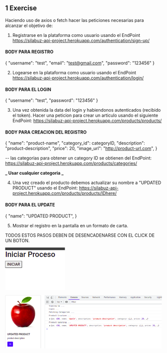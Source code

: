 ## 1 Exercise

Haciendo uso de axios o fetch hacer las peticiones necesarias para alcanzar el objetivo de:

1. Registrarse en la plataforma como usuario usando el EndPoint
   https://silabuz-api-project.herokuapp.com/authentication/sign-up/

#### BODY PARA REGISTRO

{
"username": "test",
"email": "test@gmail.com",
"password": "123456"
}

2. Logearse en la plataforma como usuario usando el EndPoint
   https://silabuz-api-project.herokuapp.com/authentication/login/

#### BODY PARA EL LOGIN

{
"username": "test",
"password": "123456"
}

3. Una vez obtenida la data del login y habiendonos autenticados (recibido el token). Hacer una peticion para crear un articulo usando el siguiente EndPoint:
   https://silabuz-api-project.herokuapp.com/products/products/

#### BODY PARA CREACION DEL REGISTRO

{
"name": "product-name",
"category_id": categoryID,
"description": "product-description",
"price": 20,
"image_url": "http://product-url.com",
}

-- las categorias para obtener un category ID se obtienen del EndPoint:
https://silabuz-api-project.herokuapp.com/products/categories/

**_ Usar cualquier categoria _**

4. Una vez creado el producto debemos actualizar su nombre a "UPDATED PRODUCT" usando el EndPoint:
   https://silabuz-api-project.herokuapp.com/products/products/IDhere/

#### BODY PARA EL UPDATE

{
"name": "UPDATED PRODUCT",
}

5. Mostrar el registro en la pantalla en un formato de carta.

TODOS ESTOS PASOS DEBEN DE DESENCADENARSE CON EL CLICK DE UN BOTON.

![](2022-01-17-23-13-08.png)

![](2022-01-17-23-15-06.png)
